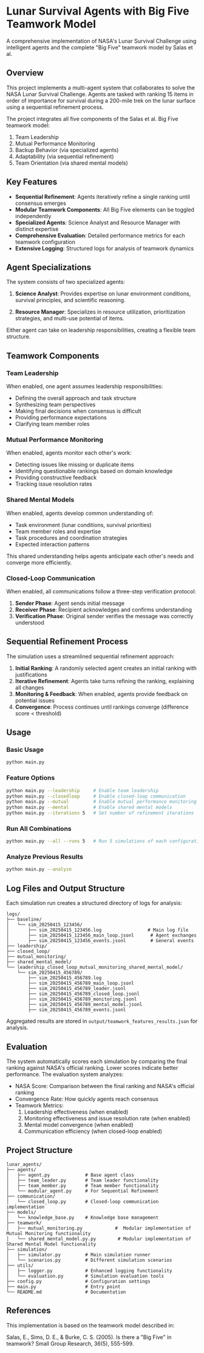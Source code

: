 # Lunar Survival Agents with Big Five Teamwork Model

A comprehensive implementation of NASA's Lunar Survival Challenge using intelligent agents and the complete "Big Five" teamwork model by Salas et al.

## Overview

This project implements a multi-agent system that collaborates to solve the NASA Lunar Survival Challenge. Agents are tasked with ranking 15 items in order of importance for survival during a 200-mile trek on the lunar surface using a sequential refinement process.

The project integrates all five components of the Salas et al. Big Five teamwork model:
1. Team Leadership
2. Mutual Performance Monitoring
3. Backup Behavior (via specialized agents)
4. Adaptability (via sequential refinement)
5. Team Orientation (via shared mental models)

## Key Features

- **Sequential Refinement**: Agents iteratively refine a single ranking until consensus emerges
- **Modular Teamwork Components**: All Big Five elements can be toggled independently
- **Specialized Agents**: Science Analyst and Resource Manager with distinct expertise
- **Comprehensive Evaluation**: Detailed performance metrics for each teamwork configuration
- **Extensive Logging**: Structured logs for analysis of teamwork dynamics

## Agent Specializations

The system consists of two specialized agents:

1. **Science Analyst**: Provides expertise on lunar environment conditions, survival principles, and scientific reasoning.

2. **Resource Manager**: Specializes in resource utilization, prioritization strategies, and multi-use potential of items.

Either agent can take on leadership responsibilities, creating a flexible team structure.

## Teamwork Components

### Team Leadership

When enabled, one agent assumes leadership responsibilities:
- Defining the overall approach and task structure
- Synthesizing team perspectives
- Making final decisions when consensus is difficult
- Providing performance expectations
- Clarifying team member roles

### Mutual Performance Monitoring

When enabled, agents monitor each other's work:
- Detecting issues like missing or duplicate items
- Identifying questionable rankings based on domain knowledge
- Providing constructive feedback
- Tracking issue resolution rates

### Shared Mental Models

When enabled, agents develop common understanding of:
- Task environment (lunar conditions, survival priorities)
- Team member roles and expertise
- Task procedures and coordination strategies
- Expected interaction patterns

This shared understanding helps agents anticipate each other's needs and converge more efficiently.

### Closed-Loop Communication

When enabled, all communications follow a three-step verification protocol:
1. **Sender Phase**: Agent sends initial message
2. **Receiver Phase**: Recipient acknowledges and confirms understanding
3. **Verification Phase**: Original sender verifies the message was correctly understood

## Sequential Refinement Process

The simulation uses a streamlined sequential refinement approach:

1. **Initial Ranking**: A randomly selected agent creates an initial ranking with justifications
2. **Iterative Refinement**: Agents take turns refining the ranking, explaining all changes
3. **Monitoring & Feedback**: When enabled, agents provide feedback on potential issues
4. **Convergence**: Process continues until rankings converge (difference score < threshold)

## Usage

### Basic Usage
```bash
python main.py
```

### Feature Options
```bash
python main.py --leadership     # Enable team leadership
python main.py --closedloop     # Enable closed-loop communication
python main.py --mutual         # Enable mutual performance monitoring
python main.py --mental         # Enable shared mental models
python main.py --iterations 5   # Set number of refinement iterations
```

### Run All Combinations
```bash
python main.py --all --runs 5   # Run 5 simulations of each configuration
```

### Analyze Previous Results
```bash
python main.py --analyze
```

## Log Files and Output Structure

Each simulation run creates a structured directory of logs for analysis:

```
logs/
├── baseline/
│   └── sim_20250415_123456/
│       ├── sim_20250415_123456.log                 # Main log file
│       ├── sim_20250415_123456_main_loop.jsonl      # Agent exchanges
│       ├── sim_20250415_123456_events.jsonl         # General events
├── leadership/
├── closed_loop/
├── mutual_monitoring/
├── shared_mental_model/
└── leadership_closed_loop_mutual_monitoring_shared_mental_model/
    └── sim_20250415_456789/
        ├── sim_20250415_456789.log
        ├── sim_20250415_456789_main_loop.jsonl
        ├── sim_20250415_456789_leader.jsonl
        ├── sim_20250415_456789_closed_loop.jsonl
        ├── sim_20250415_456789_monitoring.jsonl
        ├── sim_20250415_456789_mental_model.jsonl
        ├── sim_20250415_456789_events.jsonl
```

Aggregated results are stored in `output/teamwork_features_results.json` for analysis.

## Evaluation

The system automatically scores each simulation by comparing the final ranking against NASA's official ranking. Lower scores indicate better performance. The evaluation system analyzes:

- NASA Score: Comparison between the final ranking and NASA's official ranking
- Convergence Rate: How quickly agents reach consensus
- Teamwork Metrics:
    1. Leadership effectiveness (when enabled)
    2. Monitoring effectiveness and issue resolution rate (when enabled)
    3. Mental model convergence (when enabled)
    4. Communication efficiency (when closed-loop enabled)

## Project Structure

```
lunar_agents/
├── agents/
│   ├── agent.py             # Base agent class
│   ├── team_leader.py       # Team leader functionality
│   ├── team_member.py       # Team member functionality
│   └── modular_agent.py     # For Sequential Refinement  
├── communication/
│   └── closed_loop.py       # Closed-loop communication implementation
├── models/
│   └── knowledge_base.py    # Knowledge base management
├── teamwork/
│   ├── mutual_monitoring.py            #  Modular implementation of Mutual Monitoring functionality
│   └── shared_mental_model.py.py        # Modular implementation of Shared Mental Model functionality
├── simulation/
│   ├── simulator.py         # Main simulation runner
│   └── scenarios.py         # Different simulation scenarios
├── utils/
│   ├── logger.py            # Enhanced logging functionality
│   └── evaluation.py        # Simulation evaluation tools
├── config.py                # Configuration settings
├── main.py                  # Entry point
└── README.md                # Documentation
```

## References

This implementation is based on the teamwork model described in:

Salas, E., Sims, D. E., & Burke, C. S. (2005). Is there a "Big Five" in teamwork? Small Group Research, 36(5), 555-599.